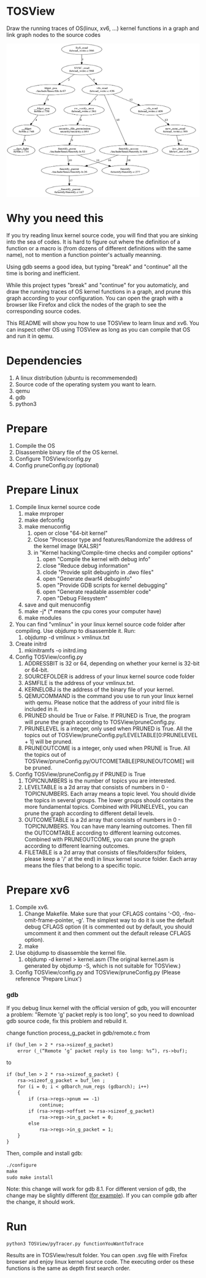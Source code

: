 # TOSView
Draw the running traces of OS(linux, xv6, ...) kernel functions in a graph and link graph nodes to the source codes

<img src="https://github.com/Alan-Lee123/TOSView/blob/master/trace.png" width = "600" height = "400" alt="" align=center />

# Why you need this
If you try reading linux kernel source code, you
will find that you are sinking into the sea of codes. It is hard to figure out where the definition of a function or a macro is (from dozens of different definitions with the same name), not to mention a function pointer's actually meanning.

Using gdb seems a good idea, but typing "break" and "continue" all the time is boring and inefficient.

While this project types "break" and "continue" for you automaticly, and draw the running traces of OS kernel functions in a graph, and prune this graph according to your configuration. You can open the graph with a browser like Firefox and click the nodes of the graph to see the corresponding source codes.

This README will show you how to use TOSView to learn linux and xv6. You can inspect other OS using TOSView as long as you can compile that OS and run it in qemu.

# Dependencies
1. A linux distribution (ubuntu is recommemended)
2. Source code of the operating system you want to learn.
3. qemu
4. gdb
5. python3

# Prepare
1. Compile the OS
2. Disassemble binary file of the OS kernel.
3. Configure TOSView/config.py
4. Config pruneConfig.py (optional)

# Prepare Linux
1. Compile linux kernel source code
    1. make mrproper
    2. make defconfig
    3. make menuconfig
        1. open or close "64-bit kernel"
        2. Close "Processor type and features/Randomize the address of the kernel image (KALSR)"
        3. in "Kernel hacking/Compile-time checks and compiler options"
            1. open "Compile the kernel with debug info"
            2. close "Reduce debug information"
            3. clode "Provide split debuginfo in .dwo files"
            4. open "Generate dwarf4 debuginfo"
            5. open "Provide GDB scripts for kernel debugging"
            6. open "Generate readable assembler code"
            7. open "Debug Filesystem"
    4. save and quit menuconfig
    5. make -j* (* means the cpu cores your computer have)
    6. make modules
2. You can find "vmlinux" in your linux kernel source code folder after compiling. Use objdump to disassemble it. Run:   
    1. objdump -d vmlinux > vmlinux.txt
3. Create initrd
    1. mkinitramfs -o initrd.img
4. Config TOSView/config.py
    1. ADDRESSBIT is 32 or 64, depending on whether your kernel is 32-bit or 64-bit.
    2. SOURCEFOLDER is address of your linux kernel source code folder
    3. ASMFILE is the address of your vmlinux.txt.
    4. KERNELOBJ is the address of the binary file of your kernel.
    5. QEMUCOMMAND is the command you use to run your linux kernel with qemu. Please notice that the address of your initrd file is included in it.
    6. PRUNED should be True or False. If PRUNED is True, the program will prune the graph according to TOSView/pruneConfig.py.
    7. PRUNELEVEL is a integer, only used when PRUNED is True. All the topics out of TOSView/pruneConfig.py/LEVELTABLE[0:PRUNELEVEL + 1] will be pruned.
    8. PRUNEOUTCOME is a integer, only used when PRUNE is True. All the topics out of TOSView/pruneConfig.py/OUTCOMETABLE[PRUNEOUTCOME] will be pruned.
5. Config TOSView/pruneConfig.py if PRUNED is True
    1. TOPICNUMBERS is the number of topics you are interested.
    2. LEVELTABLE is a 2d array that consists of numbers in 0 - TOPICNUMBERS. Each array means a topic level. You should divide the topics in several groups. The lower groups should contains the more fundamental topics. Combined with PRUNELEVEL, you can prune the graph according to different detail levels.
    3. OUTCOMETABLE is a 2d array that consists of numbers in 0 - TOPICNUMBERS. You can have many learning outcomes. Then fill the OUTCOMTABLE according to different learning outcomes. Combined with PRUNEOUTCOME, you can prune the graph according to different learning outcomes.
    4. FILETABLE is a 2d array that consists of files/folders(for folders, please keep a '/' at the end) in linux kernel source folder. Each array means the files that belong to a specific topic. 

# Prepare xv6
1. Compile xv6.
    1. Change Makefile. Make sure that your CFLAGS contains '-O0, -fno-omit-frame-pointer, -g'. The simplest way to do it is use the default debug CFLAGS option (it is commented out by default, you should umcomment it and then comment out the default release CFLAGS option).
    2. make
2. Use objdump to disassemble the kernel file.
    1. objdump -d kernel > kernel.asm (The original kernel.asm is generated by objdump -S, which is not suitable for TOSView.)
3. Config TOSView/config.py and TOSView/pruneConfig.py (Please reference 'Prepare Linux')

### gdb
If you debug linux kernel with the official version of gdb, you will encounter a problem: "Remote 'g' packet reply is too long", so you need to download gdb source code, fix this problem and rebuild it.

change function process_g_packet in gdb/remote.c from 

    if (buf_len > 2 * rsa->sizeof_g_packet)
        error (_(“Remote ‘g’ packet reply is too long: %s”), rs->buf);

to

    if (buf_len > 2 * rsa->sizeof_g_packet) {
        rsa->sizeof_g_packet = buf_len ;
        for (i = 0; i < gdbarch_num_regs (gdbarch); i++)  
        {
            if (rsa->regs->pnum == -1)
                continue;
            if (rsa->regs->offset >= rsa->sizeof_g_packet)
                rsa->regs->in_g_packet = 0;
            else  
                rsa->regs->in_g_packet = 1;
        }     
    }

Then, compile and install gdb:

    ./configure
    make
    sudo make install 


Note: this change will work for gdb 8.1. For different version of gdb, the change may be slightly different ([for example](https://blog.csdn.net/u013592097/article/details/70549657)). If you can compile gdb after the change, it should work.


# Run
    python3 TOSView/pyTracer.py functionYouWantToTrace


Results are in TOSView/result folder. You can open .svg file with Firefox browser and enjoy linux kernel source code. The executing order os these functions is the same as depth first search order.
